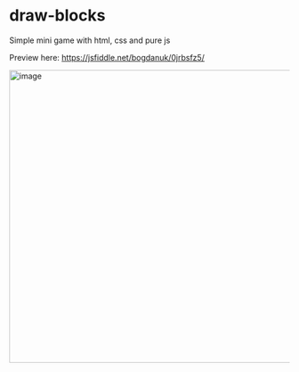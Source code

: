 # draw-blocks
Simple mini game with html, css and pure js

Preview here: https://jsfiddle.net/bogdanuk/0jrbsfz5/

<img width="525" alt="image" src="https://user-images.githubusercontent.com/23727250/147373053-909c649a-e6cb-4246-a705-7d1055dadc48.png">

